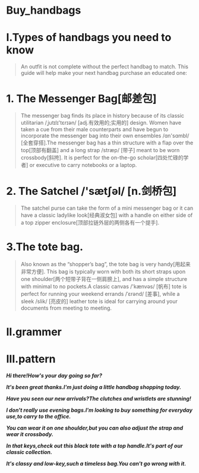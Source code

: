 # Buy_handbags
# I.Types of handbags you need to know
> An outfit is not complete without the perfect handbag to match. This guide will help make your next handbag purchase an educated one:

# 1. The Messenger Bag[邮差包]
> The messenger bag finds its place in history because of its classic utilitarian /ˌjutɪlɪ'tɛrɪən/ [adj.有效用的;实用的] design. Women have taken a cue from their male counterparts and have begun to incorporate the messenger bag into their own ensembles /ɑn'sɑmbl/ [全套穿搭].The messenger bag has a thin structure with a flap over the top[顶部有翻盖] and a long strap /stræp/ [带子] meant to be worn crossbody[斜挎]. It is perfect for the on-the-go scholar[四处忙碌的学者] or executive to carry notebooks or a laptop.

# 2. The Satchel /'sætʃəl/ [n.剑桥包]
> The satchel purse can take the form of a mini messenger bag or it can have a classic ladylike look[经典淑女包] with a handle on either side of a top zipper enclosure[顶部拉链外层的两侧各有一个提手].

# 3.The tote bag.
> Also known as the “shopper’s bag”, the tote bag is very handy[用起来非常方便]. This bag is typically worn with both its short straps upon one shoulder[两个短带子背在一侧肩膀上], and has a simple structure with minimal to no pockets.A classic canvas /'kænvəs/ [帆布] tote is perfect for running your weekend errands /ˈɛrənd/ [差事], while a sleek /slik/ [亮皮的] leather tote is ideal for carrying around your documents from meeting to meeting.

# II.grammer






# III.pattern
***Hi there!How's your day going so far?***

***It's been great thanks.I'm just doing a little handbag shopping today.***

***Have you seen our new arrivals?The clutches and wristlets are stunning!***

***I don't really use evening bags.I'm looking to buy something for everyday use,to carry to the office.***

***You can wear it on one shoulder,but you can also adjust the strap and wear it crossbody.***

***In that keys,check out this black tote with a top handle.It's part of our classic collection.***

***It's classy and low-key,such a timeless bag.You can't go wrong with it.***
